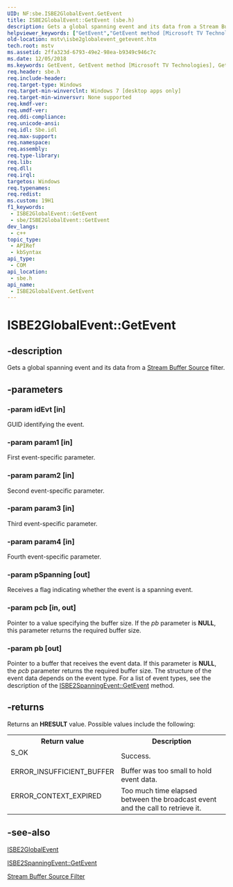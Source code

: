 ```yaml
---
UID: NF:sbe.ISBE2GlobalEvent.GetEvent
title: ISBE2GlobalEvent::GetEvent (sbe.h)
description: Gets a global spanning event and its data from a Stream Buffer Source filter.
helpviewer_keywords: ["GetEvent","GetEvent method [Microsoft TV Technologies]","GetEvent method [Microsoft TV Technologies]","ISBE2GlobalEvent interface","ISBE2GlobalEvent interface [Microsoft TV Technologies]","GetEvent method","ISBE2GlobalEvent.GetEvent","ISBE2GlobalEvent::GetEvent","mstv.isbe2globalevent_getevent","sbe/ISBE2GlobalEvent::GetEvent"]
old-location: mstv\isbe2globalevent_getevent.htm
tech.root: mstv
ms.assetid: 2ffa323d-6793-49e2-98ea-b9349c946c7c
ms.date: 12/05/2018
ms.keywords: GetEvent, GetEvent method [Microsoft TV Technologies], GetEvent method [Microsoft TV Technologies],ISBE2GlobalEvent interface, ISBE2GlobalEvent interface [Microsoft TV Technologies],GetEvent method, ISBE2GlobalEvent.GetEvent, ISBE2GlobalEvent::GetEvent, mstv.isbe2globalevent_getevent, sbe/ISBE2GlobalEvent::GetEvent
req.header: sbe.h
req.include-header: 
req.target-type: Windows
req.target-min-winverclnt: Windows 7 [desktop apps only]
req.target-min-winversvr: None supported
req.kmdf-ver: 
req.umdf-ver: 
req.ddi-compliance: 
req.unicode-ansi: 
req.idl: Sbe.idl
req.max-support: 
req.namespace: 
req.assembly: 
req.type-library: 
req.lib: 
req.dll: 
req.irql: 
targetos: Windows
req.typenames: 
req.redist: 
ms.custom: 19H1
f1_keywords:
 - ISBE2GlobalEvent::GetEvent
 - sbe/ISBE2GlobalEvent::GetEvent
dev_langs:
 - c++
topic_type:
 - APIRef
 - kbSyntax
api_type:
 - COM
api_location:
 - sbe.h
api_name:
 - ISBE2GlobalEvent.GetEvent
---
```


# ISBE2GlobalEvent::GetEvent


## -description

Gets a global spanning event and its data from a <a href="https://docs.microsoft.com/previous-versions/windows/desktop/mstv/stream-buffer-source-filter">Stream Buffer Source</a> filter.

## -parameters

### -param idEvt [in]

GUID identifying the event.

### -param param1 [in]

First event-specific parameter.

### -param param2 [in]

Second event-specific parameter.

### -param param3 [in]

Third  event-specific parameter.

### -param param4 [in]

Fourth  event-specific parameter.

### -param pSpanning [out]

Receives a flag indicating whether the event is a spanning event.

### -param pcb [in, out]

Pointer to a value specifying the buffer size. If the <i>pb</i> parameter is <b>NULL</b>, this parameter returns the required buffer size.

### -param pb [out]

Pointer to a buffer that receives the event data. If this parameter is <b>NULL</b>, the <i>pcb</i> parameter returns the required buffer size. The structure of the event data depends on the event type. For a list of event types, see the description of the <a href="https://docs.microsoft.com/previous-versions/windows/desktop/api/sbe/nf-sbe-isbe2spanningevent-getevent">ISBE2SpanningEvent::GetEvent</a> method.

## -returns

Returns an <b>HRESULT</b> value. Possible values include the following:

<table>
<tr>
<th>Return value</th>
<th>Description</th>
</tr>
<tr>
<td width="40%">
<dl>
<dt>S_OK</dt>
</dl>
</td>
<td width="60%">
Success.

</td>
</tr>
<tr>
<td width="40%">
<dl>
<dt>ERROR_INSUFFICIENT_BUFFER</dt>
</dl>
</td>
<td width="60%">
Buffer was too small to hold event data.

</td>
</tr>
<tr>
<td width="40%">
<dl>
<dt>ERROR_CONTEXT_EXPIRED</dt>
</dl>
</td>
<td width="60%">
Too much time elapsed between the broadcast event and the call to retrieve it.

</td>
</tr>
</table>

## -see-also

<a href="https://docs.microsoft.com/previous-versions/windows/desktop/api/sbe/nn-sbe-isbe2globalevent">ISBE2GlobalEvent</a>



<a href="https://docs.microsoft.com/previous-versions/windows/desktop/api/sbe/nf-sbe-isbe2spanningevent-getevent">ISBE2SpanningEvent::GetEvent</a>



<a href="https://docs.microsoft.com/previous-versions/windows/desktop/mstv/stream-buffer-source-filter">Stream Buffer Source Filter</a>

